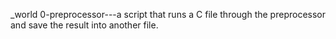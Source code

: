 
_world
0-preprocessor---a script that runs a C file through the preprocessor and save the result into another file.
